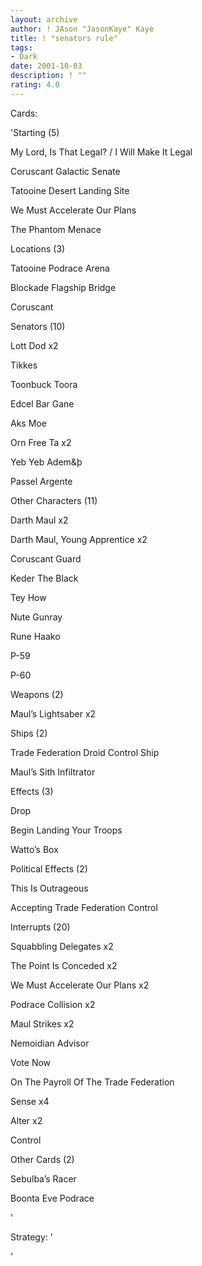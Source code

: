 ```yaml
---
layout: archive
author: ! JAson "JasonKaye" Kaye
title: ! "senators rule"
tags:
- Dark
date: 2001-10-03
description: ! ""
rating: 4.0
---
```

Cards: 

'Starting (5) 

My Lord, Is That Legal? / I Will Make It Legal 

Coruscant Galactic Senate 

Tatooine Desert Landing Site 

We Must Accelerate Our Plans 

The Phantom Menace 


Locations (3) 

Tatooine Podrace Arena 

Blockade Flagship Bridge 

Coruscant 


Senators (10) 

Lott Dod x2 

Tikkes 

Toonbuck Toora 

Edcel Bar Gane 

Aks Moe 

Orn Free Ta x2 

Yeb Yeb Adem&þ 

Passel Argente 


Other Characters (11) 

Darth Maul x2 

Darth Maul, Young Apprentice x2 

Coruscant Guard 

Keder The Black 

Tey How 

Nute Gunray 

Rune Haako 

P-59 

P-60 


Weapons (2) 

Maul&#8217;s Lightsaber x2 


Ships (2) 

Trade Federation Droid Control Ship 

Maul&#8217;s Sith Infiltrator 



Effects (3) 

Drop 

Begin Landing Your Troops 

Watto&#8217;s Box 


Political Effects (2) 

This Is Outrageous 

Accepting Trade Federation Control 


Interrupts (20) 

Squabbling Delegates x2 

The Point Is Conceded x2 

We Must Accelerate Our Plans x2 

Podrace Collision x2 

Maul Strikes x2 

Nemoidian Advisor 

Vote Now 

On The Payroll Of The Trade Federation 

Sense x4 

Alter x2 

Control 


Other Cards (2) 

Sebulba&#8217;s Racer 

Boonta Eve Podrace 

'

Strategy: '

 '